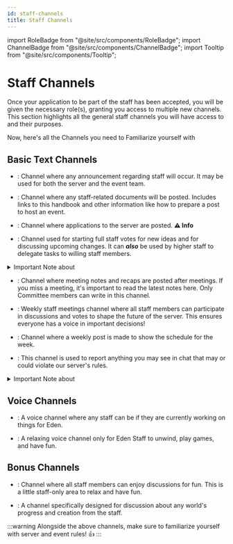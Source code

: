 ```yaml
---
id: staff-channels
title: Staff Channels
---
```


import RoleBadge from "@site/src/components/RoleBadge";
import ChannelBadge from "@site/src/components/ChannelBadge";
import Tooltip from "@site/src/components/Tooltip";

# Staff Channels

Once your application to be part of the staff has been accepted, you will be given the necessary role(s), granting you access to multiple new channels. This section highlights all the general staff channels you will have access to and their purposes.

Now, here's all the Channels you need to Familiarize yourself with

## Basic Text Channels

- <ChannelBadge label="🔔staff-announcements" link="https://discord.com/channels/734595073920204940/970805846449721354" />: Channel where any announcement regarding staff will occur. It may be used for both the server and the event team.

- <ChannelBadge variant="post" label="💾staff-documents" link="https://discord.com/channels/734595073920204940/1007807458409984010" />: Channel where any staff-related documents will be posted. Includes links to this handbook and other information like how to prepare a post to host an event.

- <ChannelBadge label="💜eden-applications" link="https://discord.com/channels/734595073920204940/1114345368390467595" />: Channel where applications to the server are posted. <b><Tooltip width="25em" noDecoration={true} tip="You'll be able to see applications once you are done with your training on event side and when you get moderator on Server side.">⚠️ Info</Tooltip></b>

- <ChannelBadge variant="post" label="🎉staff-projects" link="https://discord.com/channels/734595073920204940/1024400360229589112" />: Channel used for starting full staff votes for new ideas and for discussing upcoming changes. It can <b>_also_</b> be used by higher staff to delegate tasks to willing staff members.

<details>
  <summary>Important Note about <ChannelBadge variant="post" label="🎉staff-projects" link="https://discord.com/channels/734595073920204940/1024400360229589112" /></summary>
    <p>Staff-Projects is a channel where staff members can propose new ideas, changes, or improvements to the server.<br/>
    If you have an idea, you can post it here for discussion and feedback from other staff members. If the idea is well-received, it may be put to a vote to be implemented. <br/>
    There isn't good or bad ideas and absolutely all staff members are encouraged to share their thoughts or propose new ideas.</p>
    :::important
    ⚠️ Just remember to keep the discussion respectful and constructive.
    :::
</details>

- <ChannelBadge label="📃meeting-logs" link="https://discord.com/channels/734595073920204940/1024401011953127544" />: Channel where meeting notes and recaps are posted after meetings. If you miss a meeting, it's important to read the latest notes here. Only Committee members can write in this channel.

- <ChannelBadge label="🐸staff-bites-meetings" link="https://discord.com/channels/734595073920204940/1398456755452776630" />: Weekly staff meetings channel where all staff members can participate in discussions and votes to shape the future of the server. This ensures everyone has a voice in important decisions!

- <ChannelBadge variant="post" label="📆event-scheduling" link="https://discord.com/channels/734595073920204940/1024399192300454029" />: Channel where a weekly post is made to show the schedule for the week.

- <ChannelBadge label="⭕server-chat-reports" link="https://discord.com/channels/734595073920204940/996504897476366497" />: This channel is used to report anything you may see in chat that may or could violate our server's rules.
<details>
  <summary>Important Note about <ChannelBadge label="⭕server-chat-reports" link="https://discord.com/channels/734595073920204940/996504897476366497" /></summary>
    <p>- Cutie helpers and moderators may report things directly in <ChannelBadge label="📗helper-chat" link="https://discord.com/channels/734595073920204940/1234567890123456789" /> or <ChannelBadge label="📙moderator-only" link="https://discord.com/channels/734595073920204940/943466763314663474" /> instead of using this channel.<br/>
    Simply provide the message link to the problematic post and explain why you think it needed to be reported. The server team will handle the rest. <br/>
    If you are unsure if something should be reported, it is always better to report it and let the server team decide if it needs to be addressed. <br/>
    ANY staff member can report a message, but only server staff can handle the reports. This is just a faster direct line of communication for staff to report messages.</p>
</details>

## Voice Channels

- <ChannelBadge label="💜 Office Hours" link="https://discord.com/channels/734595073920204940/1024395283263664169" />: A voice channel where any staff can be if they are currently working on things for Eden.

- <ChannelBadge label="💜 Staff Chill" link="https://discord.com/channels/734595073920204940/1024395360648581140" />: A relaxing voice channel only for Eden Staff to unwind, play games, and have fun.

## Bonus Channels

- <ChannelBadge label="💜staff-fun-time" link="https://discord.com/channels/734595073920204940/1001344853776552076" />: Channel where all staff members can enjoy discussions for fun. This is a little staff-only area to relax and have fun.

- <ChannelBadge label="📒eden-world-designers" link="https://discord.com/channels/734595073920204940/1114347467459272766" />: A channel specifically designed for discussion about any world's progress and creation from the staff.

:::warning
Alongside the above channels, make sure to familiarize yourself with server and event rules! 👍
:::
